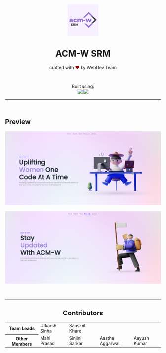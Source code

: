 <div align="center">
<img src="assets/acm.png" height="100">
</div>
<h1 align="center"> ACM-W SRM </h1> 



<p align="center">
crafted with <span style="color: #8b0000;">&hearts;</span> by WebDev Team
</p>

<br>

<p align="center">
Built using:
<br> 
   <img src="https://external-content.duckduckgo.com/iu/?u=https%3A%2F%2Fwww.pikpng.com%2Fpngl%2Fm%2F150-1506141_html-css-and-javascript-logo-html5-css3-js.png&f=1&nofb=1" height="30" />
    <img src="https://img.shields.io/badge/Visual_Studio_Code-0078D4?style=for-the-badge&logo=visual%20studio%20code&logoColor=white" /> 
</p>


<hr>
<br>

## Preview

<div align="center">
<a href="https://srm-acm-women.github.io/ACM-W-website/" target="_blank"> <img alt="home-page" src="assets/homepage-ss.png" /> </a>
<br> <br>
<a href="https://srm-acm-women.github.io/ACM-W-website/news.html" target="_blank"> <img alt="resources-page" src="assets\resources-ss.png" /></a>
<br>
<br>
<br>
<hr>

## Contributors

<table>

<tr>
<th>Team Leads</th>
<td>Utkarsh Sinha</td>
<td>Sanskriti Khare</td>
</tr>

<tr>
<th>Other Members</th>
<td>Mahi Prasad</td>
<td>Sinjini Sarkar</td>
<td>Aastha Aggarwal</td>
<td>Aayush Kumar</td>
</tr>

</table>
